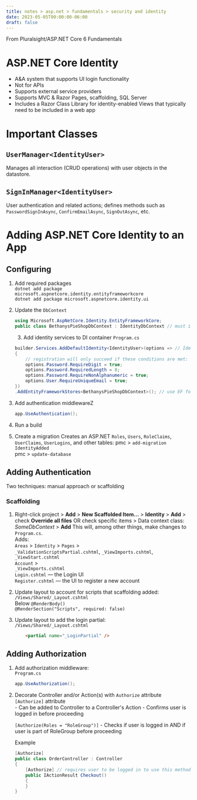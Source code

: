 ```yaml
---
title: notes > asp.net > fundamentals > security and identity
date: 2023-05-05T00:00:00-06:00
draft: false
---
```


From Pluralsight/ASP.NET Core 6 Fundamentals

# ASP.NET Core Identity
- A&A system that supports UI login functionality
- Not for APIs
- Supports external service providers
- Supports MVC & Razor Pages, scaffolding, SQL Server
- Includes a Razor Class Library for identity-enabled Views that typically need to be included in a web app

# Important Classes
## `UserManager<IdentityUser>`
Manages all interaction (CRUD operations) with user objects in the datastore.

## `SignInManager<IdentityUser>`
User authentication and related actions; defines methods such as `PasswordSignInAsync`, `ConfirmEmailAsync`, `SignOutAsync`, etc.

# Adding ASP.NET Core Identity to an App
## Configuring
1. Add required packages  
    `dotnet add package microsoft.aspnetcore.identity.entityframeworkcore`  
    `dotnet add package microsoft.aspnetcore.identity.ui`  

2. Update the `DbContext`
    ```cs
    using Microsoft.AspNetCore.Identity.EntityFrameworkCore;
    public class BethanysPieShopDbContext : IdentityDbContext // must inherit from this base class
    ```
    3. Add identity services to DI container
    `Program.cs`
    ```cs
    builder.Services.AddDefaultIdentity<IdentityUser>(options => // IdentityUser is a built-in type to represent a user
    { 
        // registration will only succeed if these conditions are met:
        options.Password.RequireDigit = true;
        options.Password.RequiredLength = 8;
        options.Password.RequireNonAlphanumeric = true;
        options.User.RequireUniqueEmail = true;
    })
    .AddEntityFrameworkStores<BethanysPieShopDbContext>(); // use EF for identity data
    ```
4. Add authentication middlewareZ
    ```cs
    app.UseAuthentication();
    ```
5. Run a build

6. Create a migration
Creates an ASP.NET `Roles`, `Users`, `RoleClaims`, `UserClaims`, `UserLogins`, and other tables:
    pmc > `add-migration IdentityAdded`  
    pmc > `update-database`
	
## Adding Authentication
Two techniques:  manual approach or scaffolding

### Scaffolding
1. Right-click project > **Add** > **New Scaffolded Item…** > **Identity** > **Add** > check **Override all files** OR check specific items > Data context class: *SomeDbContext* > **Add**
This will, among other things, make changes to `Program.cs`.  
Adds:   
`Areas` > `Identity` > `Pages` >  
                    `_ValidationScriptsPartial.cshtml`, `_ViewImports.cshtml`, `_ViewStart.cshtml`  
                    `Account` >  
                        `_ViewImports.cshtml`  
                        `Login.cshtml` — the Login UI  
                        `Register.cshtml` — the UI to register a new account  

2. Update layout to account for scripts that scaffolding added:  
`/Views/Shared/_Layout.cshtml`  
    Below `@RenderBody()`  
    `@RenderSection("Scripts", required: false)`
        
3. Update layout to add the login partial:  
`/Views/Shared/_Layout.cshtml`
    ```html
        <partial name="_LoginPartial" />
    ```
## Adding Authorization
1. Add authorization middleware:  
    `Program.cs`  
    ```cs
    app.UseAuthorization();
    ```
2. Decorate Controller and/or Action(s) with `Authorize` attribute  
    `[Authorize]` attribute  
        - Can be added to Controller to a Controller's Action
        - Confirms user is logged in before proceeding
        
    `[Authorize(Roles = "RoleGroup")]`
        - Checks if user is logged in AND if user is part of RoleGroup before proceeding

    Example
    ```cs
    [Authorize]
    public class OrderController : Controller
    {
        [Authorize] // requires user to be logged in to use this method
        public IActionResult Checkout()
        {
        }
    }
    ```
